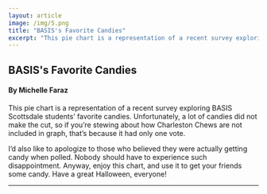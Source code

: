 ```yaml
---
layout: article
image: /img/5.png
title: "BASIS's Favorite Candies"
excerpt: "This pie chart is a representation of a recent survey exploring BASIS Scottsdale students’ favorite candies. Unfortunately, a lot of candies did not make the cut, so if you’re stewing about how Charleston Chews are not included in graph, that’s because it had only one vote."
---
```


<h2>BASIS's Favorite Candies</h2>
<h4>By Michelle Faraz</h4>

This pie chart is a representation of a recent survey exploring BASIS Scottsdale students’ favorite candies. Unfortunately, a lot of candies did not make the cut, so if you’re stewing about how Charleston Chews are not included in graph, that’s because it had only one vote.

I’d also like to apologize to those who believed they were actually getting candy when polled. Nobody should have to experience such disappointment. Anyway, enjoy this chart, and use it to get your friends some candy. Have a great Halloween, everyone!

<hr style="border-color:#7D7D7D;height:0.5px;">

